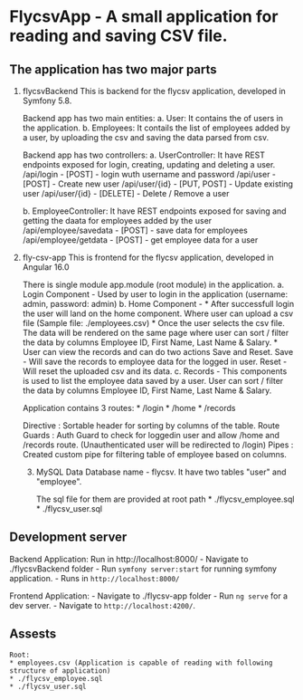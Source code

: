 # FlycsvApp - A small application for reading and saving CSV file.

## The application has two major parts 

1. flycsvBackend
    This is backend for the flycsv application, developed in Symfony 5.8.
    
    Backend app has two main entities:
     a. User: It contains the of users in the application.
     b. Employees: It contails the list of employees added by a user, by uploading the csv and saving the data parsed from csv. 

    Backend app has two controllers:
     a. UserController: It have REST endpoints exposed for login, creating, updating and deleting a user.
        /api/login - [POST] - login wuth username and password
        /api/user - [POST] - Create new user
        /api/user/{id} - [PUT, POST] - Update existing user
        /api/user/{id} - [DELETE] - Delete / Remove a user

     b. EmployeeController: It have REST endpoints exposed for saving and getting the daata for employees added by the user 
        /api/employee/savedata - [POST] - save data for employees 
        /api/employee/getdata - [POST] - get employee data for a user

2. fly-csv-app
    This is frontend for the flycsv application, developed in Angular 16.0

    There is single module app.module (root module) in the application.
     a. Login Component - Used by user to login in the application (username: admin, password: admin) 
     b. Home Component - 
        * After successfull login the user will land on the home component. Where user can upload a csv file (Sample file: ./employees.csv)
        * Once the user selects the csv file. The data will be rendered on the same page where user can sort / filter the data by columns Employee ID, First Name, Last Name & Salary.
        * User can view the records and can do two actions Save and Reset.
            Save - Will save the records to employee data for the logged in user.
            Reset - Will reset the uploaded csv and its data.
     c. Records - This components is used to list the employee data saved by a user. User can sort / filter the data by columns Employee ID, First Name, Last Name & Salary.

    Application contains 3 routes:
        * /login
        * /home
        * /records

    Directive : 
        Sortable header for sorting by columns of the table.
    Route Guards :
         Auth Guard to check for loggedin user and allow /home and /records route. (Unauthenticated user will be redirected to /login)
    Pipes :
        Created custom pipe for filtering table of employee based on columns.

    3. MySQL Data
        Database name - flycsv. It have two tables "user" and "employee".

        The sql file for them are provided at root path
            * ./flycsv_employee.sql
            * ./flycsv_user.sql


## Development server

Backend Application: Run in http://localhost:8000/
    - Navigate to ./flycsvBackend folder
    - Run `symfony server:start` for running symfony application.
    - Runs in `http://localhost:8000/`

Frontend Application: 
    - Navigate to ./flycsv-app folder
    - Run `ng serve` for a dev server. 
    - Navigate to `http://localhost:4200/`.

## Assests 
    Root: 
    * employees.csv (Application is capable of reading with following structure of application)
    * ./flycsv_employee.sql
    * ./flycsv_user.sql